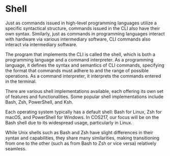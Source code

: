# Shell

Just as commands issued in high-level programming languages utilize a specific syntactical structure, commands issued in the CLI also have their own syntax. Similarly, just as commands in programming languages interact with hardware via various intermediary software, CLI commands also interact via intermediary software.

The program that implements the CLI is called the shell, which is both a programming language and a command interpreter. As a programming language, it defines the syntax and semantics of CLI commands, specifying the format that commands must adhere to and the range of possible operations. As a command interpreter, it interprets the commands entered in the terminal.

There are various shell implementations available, each offering its own set of features and functionalities. Some popular shell implementations include Bash, Zsh, PowerShell, and Ksh.

Each operating system typically has a default shell: Bash for Linux, Zsh for macOS, and PowerShell for Windows. In COS217, our focus will be on the Bash shell due to its widespread usage, particularly in Linux.

While Unix shells such as Bash and Zsh have slight differences in their syntax and capabilities, they share many similarities, making transitioning from one to the other (such as from Bash to Zsh or vice versa) relatively seamless.
